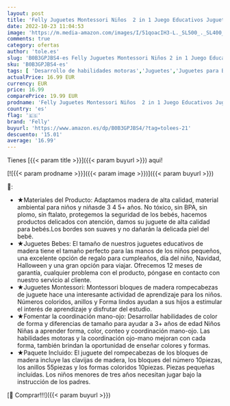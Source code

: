 ```yaml
---
layout: post
title: 'Felly Juguetes Montessori Niños  2 in 1 Juego Educativos Juguetes de Madera Bebe Tablero de Conteo Números Apilamiento Clasificación Matemática Aprendizaje  Regalo de cumpleaños Navidad 3+ años'
date: 2022-10-23 11:04:53
image: 'https://m.media-amazon.com/images/I/51qoacIH3-L._SL500_._SL400_.jpg'
comments: true
category: ofertas
author: 'tole.es'
slug: 'B0B3GPJBS4-es Felly Juguetes Montessori Niños 2 in 1 Juego Educativos...'
sku: 'B0B3GPJBS4-es'
tags: [ 'Desarrollo de habilidades motoras','Juguetes','Juguetes para Bebés y primera infancia','Juguetes para apilar y encajar','Juguetes y juegos','felly','navidad','🇪🇸', ]
actualPrice: 16.99 EUR
currency: EUR
price: 16.99
comparePrice: 19.99 EUR
prodname: 'Felly Juguetes Montessori Niños  2 in 1 Juego Educativos Juguetes de Madera Bebe Tablero de Conteo Números Apilamiento Clasificación Matemática Aprendizaje  Regalo de cumpleaños Navidad 3+ años'
country: 'es'
flag: '🇪🇸'
brand: 'Felly'
buyurl: 'https://www.amazon.es/dp/B0B3GPJBS4/?tag=tolees-21'
descuento: '15.01'
average: '16.99'
---
```


Tienes [{{< param title >}}]({{< param buyurl >}}) aqui!

[![{{< param prodname >}}]({{< param image >}})]({{< param buyurl >}})

🔎:

- ★Materiales del Producto: Adaptamos madera de alta calidad, material ambiental para niños y niñasde 3 4 5+ años. No tóxico, sin BPA, sin plomo, sin ftalato, protegemos la seguridad de los bebés, hacemos productos delicados con atención, damos su juguete de alta calidad para bebés.Los bordes son suaves y no dañarán la delicada piel del bebé.
- ★Juguetes Bebes: El tamaño de nuestros juguetes educativos de madera tiene el tamaño perfecto para las manos de los niños pequeños, una excelente opción de regalo para cumpleaños, día del niño, Navidad, Halloween y una gran opción para viajar. Ofrecemos 12 meses de garantía, cualquier problema con el producto, póngase en contacto con nuestro servicio al cliente.
- ★Juguetes Montessori: Montessori bloques de madera rompecabezas de juguete hace una interesante actividad de aprendizaje para los niños. Números coloridos, anillos y Forma lindos ayudan a sus hijos a estimular el interés de aprendizaje y disfrutar del estudio.
- ★Fomentar la coordinación mano-ojo: Desarrollar habilidades de color de forma y diferencias de tamaño para ayudar a 3+ años de edad Niños Niñas a aprender forma, color, conteo y coordinación mano-ojo. Las habilidades motoras y la coordinación ojo-mano mejoran con cada forma, también brindan la oportunidad de enseñar colores y formas.
- ★Paquete Incluido: El juguete del rompecabezas de los bloques de madera incluye las clavijas de madera, los bloques del número 10piezas, los anillos 55piezas y los formas coloridos 10piezas. Piezas pequeñas incluidas. Los niños menores de tres años necesitan jugar bajo la instrucción de los padres.

[🛒 Comprar!!!]({{< param buyurl >}})

